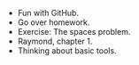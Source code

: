 * Fun with GitHub.
* Go over homework.
* Exercise: The spaces problem.
* Raymond, chapter 1.
* Thinking about basic tools.
